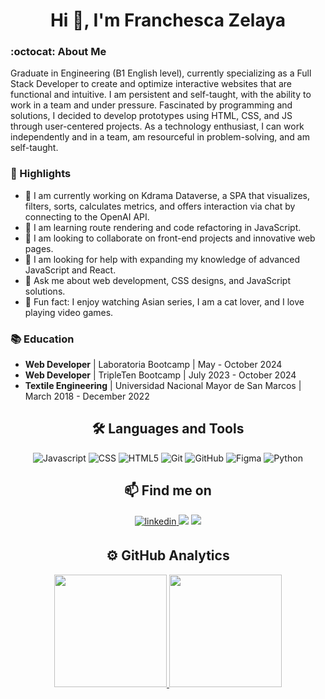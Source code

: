 <h1 align="center">Hi 👋, I'm 
Franchesca Zelaya</a></h1>

### :octocat: About Me

Graduate in Engineering (B1 English level), currently specializing as a Full Stack Developer to create and optimize interactive websites that are functional and intuitive. I am persistent and self-taught, with the ability to work in a team and under pressure. Fascinated by programming and solutions, I decided to develop prototypes using HTML, CSS, and JS through user-centered projects. As a technology enthusiast, I can work independently and in a team, am resourceful in problem-solving, and am self-taught.


### 🌟 Highlights

- 🔭 I am currently working on Kdrama Dataverse, a SPA that visualizes, filters, sorts, calculates metrics, and offers interaction via chat by connecting to the OpenAI API.
- 🌱 I am learning route rendering and code refactoring in JavaScript.
- 🤝 I am looking to collaborate on front-end projects and innovative web pages.
- 🤔 I am looking for help with expanding my knowledge of advanced JavaScript and React.
- 💬 Ask me about web development, CSS designs, and JavaScript solutions.
- 💜 Fun fact: I enjoy watching Asian series, I am a cat lover, and I love playing video games.
  
### 📚 Education

- **Web Developer** | Laboratoria Bootcamp | May - October 2024
- **Web Developer** | TripleTen Bootcamp | July 2023 - October 2024
- **Textile Engineering** | Universidad Nacional Mayor de San Marcos | March 2018 - December 2022

<h2 align="center">🛠️ Languages and Tools</h2>

<p align="center">
  <img src="https://img.shields.io/badge/javascript-%23323330.svg?style=for-the-badge&logo=javascript&logoColor=%23F7DF1E" alt="Javascript"/>
  <img src="https://img.shields.io/badge/css3-%231572B6.svg?style=for-the-badge&logo=css3&logoColor=white" alt="CSS"/>
  <img src="https://img.shields.io/badge/html5-%23E34F26.svg?style=for-the-badge&logo=html5&logoColor=white" alt="HTML5"/>
  <img src="https://img.shields.io/badge/git-%23F05033.svg?style=for-the-badge&logo=git&logoColor=white" alt="Git"/>
  <img src="https://img.shields.io/badge/github-%23121011.svg?style=for-the-badge&logo=github&logoColor=white" alt="GitHub"/>
  <img src="https://img.shields.io/badge/figma-%23F24E1E.svg?style=for-the-badge&logo=figma&logoColor=white" alt="Figma"/>
  <img src="https://img.shields.io/badge/python-%23323330.svg?style=for-the-badge&logo=python&logoColor=%23F7DF1E" alt="Python"/>
<p>

<h2 align="center">📫 Find me on</h2>

<p align="center">
  <a href="www.linkedin.com/in/franchesca-zelaya" target="_blank">
    <img src=https://img.shields.io/badge/linkedin-%2300acee.svg?color=405DE6&style=for-the-badge&logo=linkedin&logoColor=white alt=linkedin style="margin-bottom: 5px;" />
  </a>
  <a href="mailto:fatimapolgar2001@gmail.com"><img src="https://img.shields.io/badge/-GMAIL-D14836?style=for-the-badge&logo=Gmail&logoColor=white"/></a>
  <a href="https://www.instagram.com/fatimazelayac/"><img src="https://img.shields.io/badge/-INSTAGRAM-E4405F?style=for-the-badge&logo=Instagram&logoColor=white"/></a>
</p>

<h2 align="center">⚙️ GitHub Analytics</h2>

<p align="center">
<a href="https://github.com/FranchescaF">
  <img height="180em" src="https://github-readme-stats-eight-theta.vercel.app/api?username=FranchescaF&show_icons=true&theme=algolia&include_all_commits=true&count_private=true"/>
  <img height="180em" src="https://github-readme-stats-eight-theta.vercel.app/api/top-langs/?username=FranchescaF&layout=compact&langs_count=8&theme=algolia"/>
</a>
</p>
